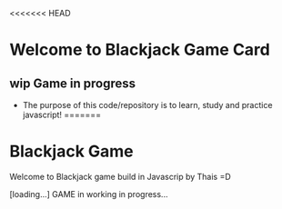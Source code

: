 <<<<<<< HEAD
# Welcome to Blackjack Game Card

## wip Game in progress
- The purpose of this code/repository is to learn, study and practice javascript!
=======
# Blackjack Game

Welcome to Blackjack game build in Javascrip by Thais =D

[loading...] GAME in working in progress...
